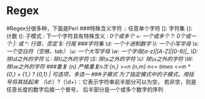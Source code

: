Regex
=============
#Regex分很多种，下面是Perl
###特殊含义字符
		.:		任意单个字符
		[]:		字符集
		{}:		计数
		():		子模式
		\:		下一个字符具有特殊含义
		*:		0个或多个
		+:		一个或多个
		?:		0个或一个
		|:		或
		^:		行首，否定
		$:		行尾
###字符集
		\d:		一个十进制数字
		\l:		一个小写字母
		\s:		一个空白符（空格，tab）
		\u:		一个大写字母
		\w:		一个字母[a-z]|[A-Z]|[0-9]|_
		\D:		除\d之外的字符
		\L:		除\l之外的字符
		\S:		除\s之外的字符
		\U:		除\u之外的字符
		\W:     除\w之外的字符
###重复
		{n}		严格重复n次
		{n,}	>=n
		{n,m}	n<= times <=m
		*		{0,}
		+		{1,}
		?		{0,1}
		|		可选项，多选一
###子模式
		为了指定模式中的子模式，用括号将其括起来
		（\d*:）?（\d+）：它表示字符串前半部分可以为空，
		若非空，则是任意长度的数字后接一个冒号，
		后半部分是一个或多个数字的序列		


